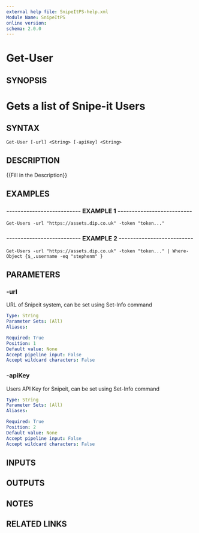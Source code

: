 ```yaml
---
external help file: SnipeItPS-help.xml
Module Name: SnipeItPS
online version: 
schema: 2.0.0
---
```


# Get-User

## SYNOPSIS
# Gets a list of Snipe-it Users

## SYNTAX

```
Get-User [-url] <String> [-apiKey] <String>
```

## DESCRIPTION
{{Fill in the Description}}

## EXAMPLES

### -------------------------- EXAMPLE 1 --------------------------
```
Get-Users -url "https://assets.dip.co.uk" -token "token..."
```

### -------------------------- EXAMPLE 2 --------------------------
```
Get-Users -url "https://assets.dip.co.uk" -token "token..." | Where-Object {$_.username -eq "stephenm" }
```

## PARAMETERS

### -url
URL of Snipeit system, can be set using Set-Info command

```yaml
Type: String
Parameter Sets: (All)
Aliases: 

Required: True
Position: 1
Default value: None
Accept pipeline input: False
Accept wildcard characters: False
```

### -apiKey
Users API Key for Snipeit, can be set using Set-Info command

```yaml
Type: String
Parameter Sets: (All)
Aliases: 

Required: True
Position: 2
Default value: None
Accept pipeline input: False
Accept wildcard characters: False
```

## INPUTS

## OUTPUTS

## NOTES

## RELATED LINKS

